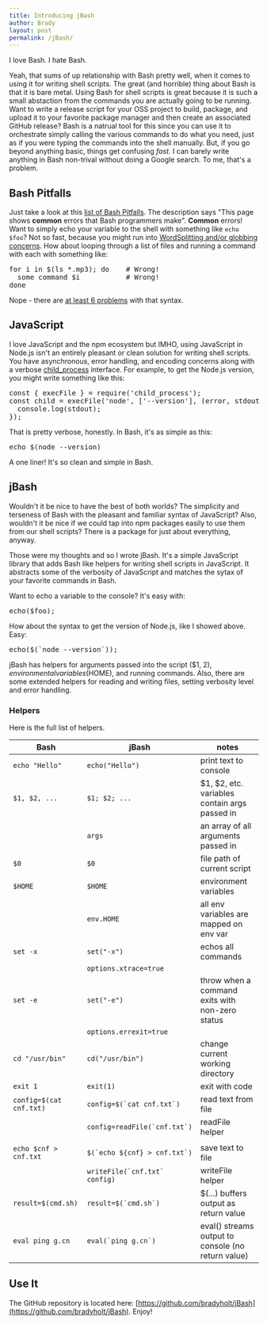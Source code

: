 ```yaml
---
title: Introducing jBash
author: Brady
layout: post
permalink: /jBash/
---
```


I love Bash.  I hate Bash.

Yeah, that sums of up relationship with Bash pretty well, when it comes to using it for writing shell scripts.  The great (and horrible) thing about Bash is that it is bare metal.  Using Bash for shell scripts is great because it is such a small abstaction from the commands you are actually going to be running.  Want to write a release script for your OSS project to build, package, and upload it to your favorite package manager and then create an associated GitHub release?  Bash is a natrual tool for this since you can use it to orchestrate simply calling the various commands to do what you need, just as if you were typing the commands into the shell manually.  But, if you go beyond anything basic, things get confusing _fast_.  I can barely write anything in Bash non-trival without doing a Google search.  To me, that's a problem.

## Bash Pitfalls

Just take a look at this [list of Bash Pitfalls](http://mywiki.wooledge.org/BashPitfalls).  The description says "This page shows **common** errors that Bash programmers make".  **Common** errors!  Want to simply echo your variable to the shell with something like `echo $foo`?  Not so fast, because you might run into [WordSplitting and/or globbing concerns](http://mywiki.wooledge.org/BashPitfalls#echo_.24foo).  How about looping through a list of files and running a command with each with something like:

<pre>
for i in $(ls *.mp3); do    # Wrong!
  some command $i           # Wrong!
done
</pre>

Nope - there are [at least 6 problems](http://mywiki.wooledge.org/BashPitfalls#for_i_in_.24.28ls_.2A.mp3.29) with that syntax.

## JavaScript

I love JavaScript and the npm ecosystem but IMHO, using JavaScript in Node.js isn't an entirely pleasant or clean solution for writing shell scripts.  You have asynchronous, error handling, and encoding concerns along with a verbose [child_process](https://nodejs.org/api/child_process.html#child_process_child_process) interface.  For example, to get the Node.js version, you might write something like this:

<pre>
const { execFile } = require('child_process');
const child = execFile('node', ['--version'], (error, stdout, stderr) => {
  console.log(stdout);
});
</pre>

That is pretty verbose, honestly. In Bash, it's as simple as this:

<pre>
echo $(node --version)
</pre>

A one liner!  It's so clean and simple in Bash.

## jBash

Wouldn't it be nice to have the best of both worlds?  The simplicity and terseness of Bash with the pleasant and familiar syntax of JavaScript?  Also, wouldn't it be nice if we could tap into npm packages easily to use them from our shell scripts?  There is a package for just about everything, anyway.

Those were my thoughts and so I wrote jBash.  It's a simple JavaScript library that adds Bash like helpers for writing shell scripts in JavaScript.  It abstracts some of the verbosity of JavaScript and matches the sytax of your favorite commands in Bash.

Want to echo a variable to the console?  It's easy with:

<pre>
echo($foo);
</pre>

How about the syntax to get the version of Node.js, like I showed above.  Easy:

<pre>
echo($(`node --version`));
</pre>

jBash has helpers for arguments passed into the script ($1, $2), environmental variables ($HOME), and running commands.  Also, there are some extended helpers for reading and writing files, setting verbosity level and error handling.

### Helpers

Here is the full list of helpers.

| Bash                      | jBash                            | notes                                   |
|---------------------------|----------------------------------|-----------------------------------------|
| ``echo "Hello"``              | ``echo("Hello")``           | print text to console |
| ``$1, $2, ...``               | ``$1; $2; ...``             | $1, $2, etc. variables contain args passed in |
|                               | ``args``                    | an array of all arguments passed in |
| ``$0``                        | ``$0``                      | file path of current script |
| ``$HOME``                     | ``$HOME``                   | environment variables |
|                               | ``env.HOME``                | all env variables are mapped on env var  |
| ``set -x``                    | ``set("-x")``               | echos all commands  |
|                               | ``options.xtrace=true``     |   |
| ``set -e``                    | ``set("-e")``               | throw when a command exits with non-zero status |
|                               | ``options.errexit=true``    |  |
| ``cd "/usr/bin"``             | ``cd("/usr/bin")``          | change current working directory |
| ``exit 1``                    | ``exit(1) ``                | exit with code |
| ``config=$(cat cnf.txt)``  | ``config=$(`cat cnf.txt`)``    | read text from file |
|                           | ``config=readFile(`cnf.txt`)``  | readFile helper |
|                           |                                 |                                         |
| ``echo $cnf > cnf.txt`` | ``$(`echo ${cnf} > cnf.txt`)``    | save text to file |
|                           | ``writeFile(`cnf.txt` config)`` | writeFile helper |
| ``result=$(cmd.sh)``      | ``result=$(`cmd.sh`)``          | $(...) buffers output as return value |
| ``eval ping g.cn``  | ``eval(`ping g.cn`)``      | eval() streams output to console (no return value) |


## Use It

The GitHub repository is located here: [https://github.com/bradyholt/jBash](https://github.com/bradyholt/jBash).  Enjoy!